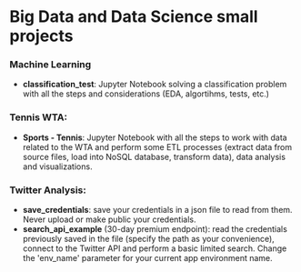 # Big Data and Data Science small projects

### Machine Learning
- **classification_test**: Jupyter Notebook solving a classification problem with all the steps and considerations (EDA, algortihms, tests, etc.)

### Tennis WTA:
- **Sports - Tennis**: Jupyter Notebook with all the steps to work with data related to the WTA and perform some ETL processes (extract data from source files, load into NoSQL database, transform data), data analysis and visualizations.

### Twitter Analysis:
- **save_credentials**: save your credentials in a json file to read from them. Never upload or make public your credentials.
- **search_api_example** (30-day premium endpoint): read the credentials previously saved in the file (specify the path as your convenience), connect to the Twitter API and perform a basic limited search. Change the 'env_name' parameter for your current app environment name.
